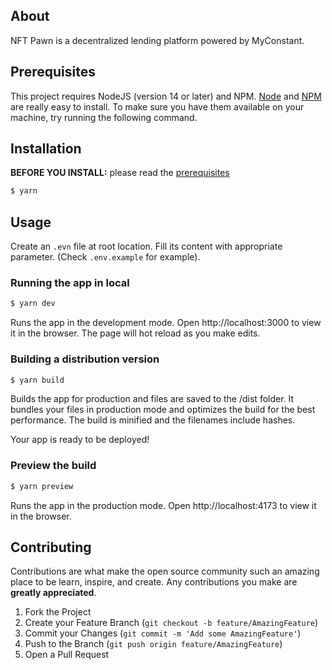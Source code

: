 ## About

NFT Pawn is a decentralized lending platform powered by MyConstant.

## Prerequisites

This project requires NodeJS (version 14 or later) and NPM.
[Node](http://nodejs.org/) and [NPM](https://npmjs.org/) are really easy to install.
To make sure you have them available on your machine,
try running the following command.

## Installation

**BEFORE YOU INSTALL:** please read the [prerequisites](#prerequisites)

```sh
$ yarn
```

## Usage

Create an `.evn` file at root location. Fill its content with appropriate parameter. (Check `.env.example` for example).

### Running the app in local

```sh
$ yarn dev
```
Runs the app in the development mode. Open http://localhost:3000 to view it in the browser. The page will hot reload as you make edits.

### Building a distribution version

```sh
$ yarn build
```

Builds the app for production and files are saved to the /dist folder. It bundles your files in production mode and optimizes the build for the best performance. The build is minified and the filenames include hashes.

Your app is ready to be deployed!

### Preview the build

```sh
$ yarn preview
```

Runs the app in the production mode. Open http://localhost:4173 to view it in the browser.

## Contributing

Contributions are what make the open source community such an amazing place to be learn, inspire, and create. Any contributions you make are **greatly appreciated**.

1. Fork the Project
2. Create your Feature Branch (`git checkout -b feature/AmazingFeature`)
3. Commit your Changes (`git commit -m 'Add some AmazingFeature'`)
4. Push to the Branch (`git push origin feature/AmazingFeature`)
5. Open a Pull Request
